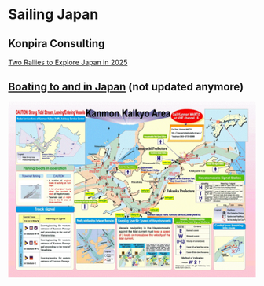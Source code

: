 # Sailing Japan

## Konpira Consulting

[Two Rallies to Explore Japan in 2025](https://www.konpira-consulting.com/rallies/index.html)

## [Boating to and in Japan](http://boatingjapan.blogspot.com) (not updated anymore)

![kanmon.jpg](boatingjapan/kanmon.jpg)
